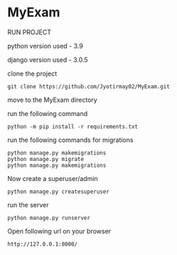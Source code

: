 # MyExam
RUN PROJECT

python version used - 3.9

django version used - 3.0.5

clone the project
```
git clone https://github.com/Jyotirmay02/MyExam.git
```
move to the MyExam directory

run the following command
```
python -m pip install -r requirements.txt
```
run the following commands for migrations
```
python manage.py makemigrations
python manage.py migrate
python manage.py makemigrations
```
Now create a superuser/admin
```
python manage.py createsuperuser
```
run the server
```
python manage.py runserver
```
Open following url on your browser
```
http://127.0.0.1:8000/
```



